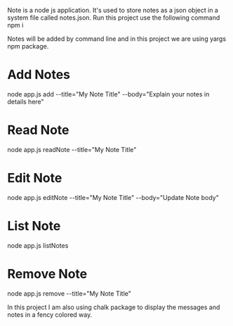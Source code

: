 Note is a node js application. It's used to store notes as a json object in a system file called notes.json.
Run this project use the following command
npm i

Notes will be added by command line and in this project we are using yargs npm package.

# Add Notes 

node app.js add --title="My Note Title" --body="Explain your notes in details here"

# Read Note

node app.js readNote --title="My Note Title"

# Edit Note

node app.js editNote --title="My Note Title" --body="Update Note body"

# List Note

node app.js listNotes

# Remove Note

node app.js remove --title="My Note Title"

In this project I am also using chalk package to display the messages and notes in a fency colored way.